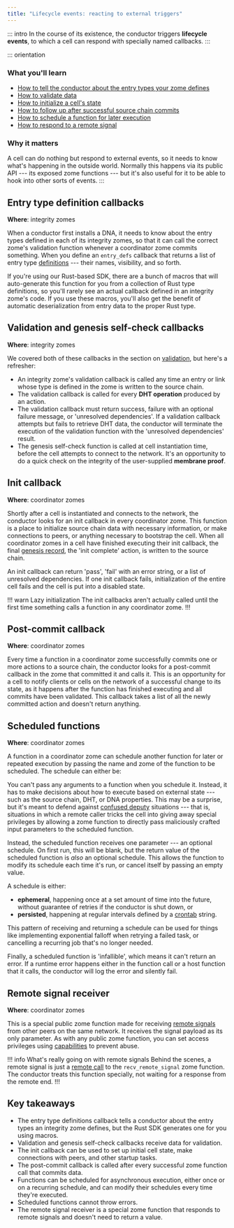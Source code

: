 ```yaml
---
title: "Lifecycle events: reacting to external triggers"
---
```


::: intro
In the course of its existence, the conductor triggers **lifecycle events**, to which a cell can respond with specially named callbacks.
:::

::: orientation
### What you'll learn

* [How to tell the conductor about the entry types your zome defines](#entry-type-definition-callbacks)
* [How to validate data](#validation-and-genesis-self-check-callbacks)
* [How to initialize a cell's state](#init-callback)
* [How to follow up after successful source chain commits](#post-commit-callback)
* [How to schedule a function for later execution](#scheduled-functions)
* [How to respond to a remote signal](#remote-signal-receiver)

### Why it matters

A cell can do nothing but respond to external events, so it needs to know what's happening in the outside world. Normally this happens via its public API --- its exposed zome functions --- but it's also useful for it to be able to hook into other sorts of events.
:::

## Entry type definition callbacks

**Where**: integrity zomes

When a conductor first installs a DNA, it needs to know about the entry types defined in each of its integrity zomes, so that it can call the correct zome's validation function whenever a coordinator zome commits something. When you define an `entry_defs` callback that returns a list of entry type [definitions](https://docs.rs/hdi/latest/hdi/prelude/struct.EntryDef.html) --- their names, visibility, and so forth.

If you're using our Rust-based SDK, there are a bunch of macros that will auto-generate this function for you from a collection of Rust type definitions, so you'll rarely see an actual callback defined in an integrity zome's code. If you use these macros, you'll also get the benefit of automatic deserialization from entry data to the proper Rust type.

## Validation and genesis self-check callbacks

**Where**: integrity zomes

We covered both of these callbacks in the section on [validation](../7_validation/), but here's a refresher:

* An integrity zome's validation callback is called any time an entry or link whose type is defined in the zome is written to the source chain.
* The validation callback is called for every **DHT operation** produced by an action.
* The validation callback must return success, failure with an optional failure message, or 'unresolved dependencies'. If a validation callback attempts but fails to retrieve DHT data, the conductor will terminate the execution of the validation function with the 'unresolved dependencies' result.
* The genesis self-check function is called at cell instantiation time, before the cell attempts to connect to the network. It's an opportunity to do a quick check on the integrity of the user-supplied **membrane proof**.

## Init callback

**Where**: coordinator zomes

Shortly after a cell is instantiated and connects to the network, the conductor looks for an init callback in every coordinator zome. This function is a place to initialize source chain data with necessary information, or make connections to peers, or anything necessary to bootstrap the cell. When all coordinator zomes in a cell have finished executing their init callback, the final [genesis record](../3_source_chain/), the 'init complete' action, is written to the source chain.

An init callback can return 'pass', 'fail' with an error string, or a list of unresolved dependencies. If one init callback fails, initialization of the entire cell fails and the cell is put into a disabled state.

!!! warn Lazy initialization
The init callbacks aren't actually called until the first time something calls a function in any coordinator zome.
!!!

## Post-commit callback

**Where**: coordinator zomes

Every time a function in a coordinator zome successfully commits one or more actions to a source chain, the conductor looks for a post-commit callback in the zome that committed it and calls it. This is an opportunity for a cell to notify clients or cells on the network of a successful change to its state, as it happens after the function has finished executing and all commits have been validated. This callback takes a list of all the newly committed action and doesn't return anything.

## Scheduled functions

**Where**: coordinator zomes

A function in a coordinator zome can schedule another function for later or repeated execution by passing the name and zome of the function to be scheduled. The schedule can either be:

You can't pass any arguments to a function when you schedule it. Instead, it has to make decisions about how to execute based on external state --- such as the source chain, DHT, or DNA properties. This may be a surprise, but it's meant to defend against [confused deputy](https://en.wikipedia.org/wiki/Confused_deputy_problem) situations --- that is, situations in which a remote caller tricks the cell into giving away special privileges by allowing a zome function to directly pass maliciously crafted input parameters to the scheduled function.

Instead, the scheduled function receives one parameter --- an optional schedule. On first run, this will be blank, but the return value of the scheduled function is _also_ an optional schedule. This allows the function to modify its schedule each time it's run, or cancel itself by passing an empty value.

A schedule is either:

* **ephemeral**, happening once at a set amount of time into the future, without guarantee of retries if the conductor is shut down, or
* **persisted**, happening at regular intervals defined by a [crontab](https://www.man7.org/linux/man-pages/man5/crontab.5.html) string.

This pattern of receiving and returning a schedule can be used for things like implementing exponential falloff when retrying a failed task, or cancelling a recurring job that's no longer needed.

Finally, a scheduled function is 'infallible', which means it can't return an error. If a runtime error happens either in the function call or a host function that it calls, the conductor will log the error and silently fail.

## Remote signal receiver

**Where**: coordinator zomes

This is a special public zome function made for receiving [remote signals](../9_signals/#remote-signals) from other peers on the same network. It receives the signal payload as its only parameter. As with any public zome function, you can set access privileges using [capabilities](../8_calls_capabilities/#how-to-secure-functions-against-unauthorized-use) to prevent abuse.

!!! info What's really going on with remote signals
Behind the scenes, a remote signal is just a [remote call](../8_calls_capabilities/#remote-call) to the `recv_remote_signal` zome function. The conductor treats this function specially, not waiting for a response from the remote end.
!!!

## Key takeaways

* The entry type definitions callback tells a conductor about the entry types an integrity zome defines, but the Rust SDK generates one for you using macros.
* Validation and genesis self-check callbacks receive data for validation.
* The init callback can be used to set up initial cell state, make connections with peers, and other startup tasks.
* The post-commit callback is called after every successful zome function call that commits data.
* Functions can be scheduled for asynchronous execution, either once or on a recurring schedule, and can modify their schedules every time they're executed.
* Scheduled functions cannot throw errors.
* The remote signal receiver is a special zome function that responds to remote signals and doesn't need to return a value.